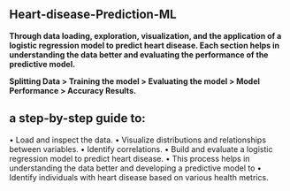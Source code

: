 ## Heart-disease-Prediction-ML

**Through data loading, exploration, visualization, and the application of a logistic regression model to predict heart disease. Each section helps in understanding the data better and evaluating the performance of the predictive model.**

**Splitting Data > Training the model > Evaluating the model > Model Performance > Accuracy Results.**

## a step-by-step guide to:

• Load and inspect the data.
• Visualize distributions and relationships between variables.
• Identify correlations.
• Build and evaluate a logistic regression model to predict heart disease.
• This process helps in understanding the data better and developing a predictive model to 
• Identify individuals with heart disease based on various health metrics.
